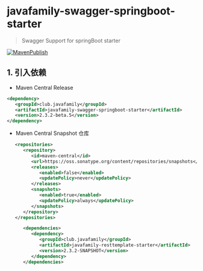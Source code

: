 # javafamily-swagger-springboot-starter
> Swagger Support for springBoot starter

[![MavenPublish](https://github.com/JavaFamilyClub/javafamily-core/actions/workflows/maven-publish.yml/badge.svg)](https://github.com/JavaFamilyClub/javafamily-core/actions/workflows/maven-publish.yml)

## 1. 引入依赖

* Maven Central Release

```xml
<dependency>
   <groupId>club.javafamily</groupId>
   <artifactId>javafamily-swagger-springboot-starter</artifactId>
   <version>2.3.2-beta.5</version>
</dependency>
```

* Maven Central Snapshot 仓库

``` xml
   <repositories>
      <repository>
         <id>maven-central</id>
         <url>https://oss.sonatype.org/content/repositories/snapshots</url>
         <releases>
            <enabled>false</enabled>
            <updatePolicy>never</updatePolicy>
         </releases>
         <snapshots>
            <enabled>true</enabled>
            <updatePolicy>always</updatePolicy>
         </snapshots>
      </repository>
   </repositories>

      <dependencies>
         <dependency>
            <groupId>club.javafamily</groupId>
            <artifactId>javafamily-resttemplate-starter</artifactId>
            <version>2.3.2-SNAPSHOT</version>
         </dependency>
      </dependencies>
```

